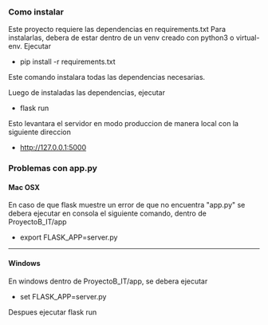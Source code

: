 ### Como instalar

Este proyecto requiere las dependencias en requirements.txt
Para instalarlas, debera de estar dentro de un venv creado con python3 o virtual-env.
Ejecutar

- pip install -r requirements.txt

Este comando instalara todas las dependencias necesarias.

Luego de instaladas las dependencias, ejecutar

- flask run

Esto levantara el servidor en modo produccion de manera local con la siguiente direccion

- http://127.0.0.1:5000

### Problemas con app.py

#### Mac OSX

En caso de que flask muestre un error de que no encuentra "app.py" se debera ejecutar en consola el siguiente comando, dentro de ProyectoB_IT/app

- export FLASK_APP=server.py

---

#### Windows

En windows dentro de ProyectoB_IT/app, se debera ejecutar

- set FLASK_APP=server.py

Despues ejecutar flask run
